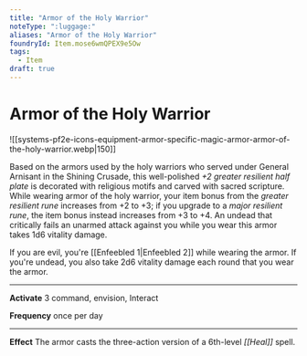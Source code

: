 ```yaml
---
title: "Armor of the Holy Warrior"
noteType: ":luggage:"
aliases: "Armor of the Holy Warrior"
foundryId: Item.mose6wmQPEX9e5Ow
tags:
  - Item
draft: true
---
```


# Armor of the Holy Warrior
![[systems-pf2e-icons-equipment-armor-specific-magic-armor-armor-of-the-holy-warrior.webp|150]]

Based on the armors used by the holy warriors who served under General Arnisant in the Shining Crusade, this well-polished _+2 greater resilient half plate_ is decorated with religious motifs and carved with sacred scripture. While wearing armor of the holy warrior, your item bonus from the _greater resilient rune_ increases from +2 to +3; if you upgrade to a _major resilient rune_, the item bonus instead increases from +3 to +4. An undead that critically fails an unarmed attack against you while you wear this armor takes 1d6 vitality damage.

If you are evil, you're [[Enfeebled 1|Enfeebled 2]] while wearing the armor. If you're undead, you also take 2d6 vitality damage each round that you wear the armor.

* * *

**Activate** 3 command, envision, Interact

**Frequency** once per day

* * *

**Effect** The armor casts the three-action version of a 6th-level _[[Heal]]_ spell.
